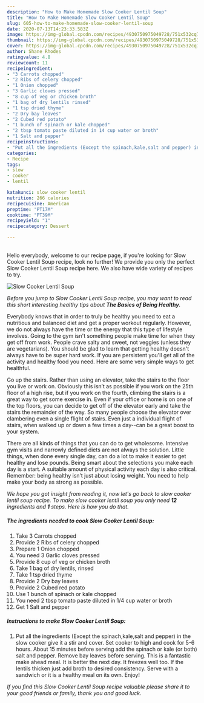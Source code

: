 ```yaml
---
description: "How to Make Homemade Slow Cooker Lentil Soup"
title: "How to Make Homemade Slow Cooker Lentil Soup"
slug: 605-how-to-make-homemade-slow-cooker-lentil-soup
date: 2020-07-13T14:23:33.583Z
image: https://img-global.cpcdn.com/recipes/4930750975049728/751x532cq70/slow-cooker-lentil-soup-recipe-main-photo.jpg
thumbnail: https://img-global.cpcdn.com/recipes/4930750975049728/751x532cq70/slow-cooker-lentil-soup-recipe-main-photo.jpg
cover: https://img-global.cpcdn.com/recipes/4930750975049728/751x532cq70/slow-cooker-lentil-soup-recipe-main-photo.jpg
author: Shane Rhodes
ratingvalue: 4.8
reviewcount: 11
recipeingredient:
- "3 Carrots chopped"
- "2 Ribs of celery chopped"
- "1 Onion chopped"
- "3 Garlic cloves pressed"
- "8 cup of veg or chicken broth"
- "1 bag of dry lentils rinsed"
- "1 tsp dried thyme"
- "2 Dry bay leaves"
- "2 Cubed red potato"
- "1 bunch of spinach or kale chopped"
- "2 tbsp tomato paste diluted in 14 cup water or broth"
- "1 Salt and pepper"
recipeinstructions:
- "Put all the ingredients (Except the spinach,kale,salt and pepper) in the slow cooker give it a stir and cover. Set cooker to high and cook for 5-6 hours. About 15 minutes before serving add the spinach or kale (or both) salt and pepper. Remove bay leaves before serving. This is a fantastic make ahead meal. It is better the next day. It freezes well too. If the lentils thicken just add broth to desired consistency. Serve with a sandwich or it is a healthy meal on its own. Enjoy!"
categories:
- Recipe
tags:
- slow
- cooker
- lentil

katakunci: slow cooker lentil 
nutrition: 266 calories
recipecuisine: American
preptime: "PT17M"
cooktime: "PT39M"
recipeyield: "1"
recipecategory: Dessert

---
```

<br>
Hello everybody, welcome to our recipe page, if you're looking for Slow Cooker Lentil Soup recipe, look no further! We provide you only the perfect Slow Cooker Lentil Soup recipe here. We also have wide variety of recipes to try.
<br>


![Slow Cooker Lentil Soup](https://img-global.cpcdn.com/recipes/4930750975049728/751x532cq70/slow-cooker-lentil-soup-recipe-main-photo.jpg)

<i>Before you jump to Slow Cooker Lentil Soup recipe, you may want to read this short interesting healthy tips about <strong>The Basics of Being Healthy</strong>.</i>

Everybody knows that in order to truly be healthy you need to eat a nutritious and balanced diet and get a proper workout regularly. However, we do not always have the time or the energy that this type of lifestyle involves. Going to the gym isn't something people make time for when they get off from work. People crave salty and sweet, not veggies (unless they are vegetarians). You should be glad to learn that getting healthy doesn't always have to be super hard work. If you are persistent you'll get all of the activity and healthy food you need. Here are some very simple ways to get healthful.

Go up the stairs. Rather than using an elevator, take the stairs to the floor you live or work on. Obviously this isn’t as possible if you work on the 25th floor of a high rise, but if you work on the fourth, climbing the stairs is a great way to get some exercise in. Even if your office or home is on one of the top floors, you can decide to get off of the elevator early and take the stairs the remainder of the way. So many people choose the elevator over clambering even a single flight of stairs. Even just a individual flight of stairs, when walked up or down a few times a day--can be a great boost to your system. 

There are all kinds of things that you can do to get wholesome. Intensive gym visits and narrowly defined diets are not always the solution. Little things, when done every single day, can do a lot to make it easier to get healthy and lose pounds. Being smart about the selections you make each day is a start. A suitable amount of physical activity each day is also critical. Remember: being healthy isn’t just about losing weight. You need to help make your body as strong as possible. 


<i>We hope you got insight from reading it, now let's go back to slow cooker lentil soup recipe. To make slow cooker lentil soup you only need <strong>12</strong> ingredients and <strong>1</strong> steps. Here is how you do that.
</i>

##### The ingredients needed to cook Slow Cooker Lentil Soup:

1. Take 3 Carrots chopped
1. Provide 2 Ribs of celery chopped
1. Prepare 1 Onion chopped
1. You need 3 Garlic cloves pressed
1. Provide 8 cup of veg or chicken broth
1. Take 1 bag of dry lentils, rinsed
1. Take 1 tsp dried thyme
1. Provide 2 Dry bay leaves
1. Provide 2 Cubed red potato
1. Use 1 bunch of spinach or kale chopped
1. You need 2 tbsp tomato paste diluted in 1/4 cup water or broth
1. Get 1 Salt and pepper


##### Instructions to make Slow Cooker Lentil Soup:

1. Put all the ingredients (Except the spinach,kale,salt and pepper) in the slow cooker give it a stir and cover. Set cooker to high and cook for 5-6 hours. About 15 minutes before serving add the spinach or kale (or both) salt and pepper. Remove bay leaves before serving. This is a fantastic make ahead meal. It is better the next day. It freezes well too. If the lentils thicken just add broth to desired consistency. Serve with a sandwich or it is a healthy meal on its own. Enjoy!


<i>If you find this Slow Cooker Lentil Soup recipe valuable please share it to your good friends or family, thank you and good luck.</i>
